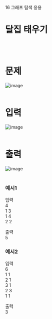 16 그래프 탐색 응용
# 달집 태우기
<br>
<br>

# 문제  
![image](https://github.com/user-attachments/assets/133a439f-a7c4-4180-82a7-998696b6742e)  
<br>

# 입력  
![image](https://github.com/user-attachments/assets/85dbc24a-00a6-481c-872a-8389e5fab071)  
<br>

# 출력  
![image](https://github.com/user-attachments/assets/e539212b-7569-449f-88dc-030c1bba48e2)  
<br>

### 예시1
입력  
4  
1 3  
1 4  
2 2  

출력  
5  

### 예시2
입력  
6  
1 1  
2 1  
3 1  
2 3  
1 1  

출력  
3  
